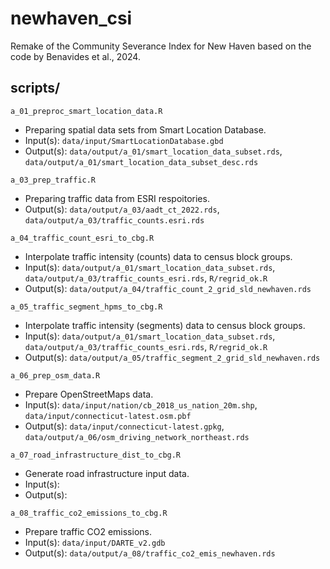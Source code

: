 # newhaven_csi
Remake of the Community Severance Index for New Haven based on the code by Benavides et al., 2024.

## scripts/
`a_01_preproc_smart_location_data.R`
- Preparing spatial data sets from Smart Location Database.
- Input(s): `data/input/SmartLocationDatabase.gbd`
- Output(s): `data/output/a_01/smart_location_data_subset.rds`, `data/output/a_01/smart_location_data_subset_desc.rds`

`a_03_prep_traffic.R`
- Preparing traffic data from ESRI respoitories.
- Output(s): `data/output/a_03/aadt_ct_2022.rds`, `data/output/a_03/traffic_counts.esri.rds`

`a_04_traffic_count_esri_to_cbg.R`
- Interpolate traffic intensity (counts) data to census block groups.
- Input(s): `data/output/a_01/smart_location_data_subset.rds`, `data/output/a_03/traffic_counts_esri.rds`, `R/regrid_ok.R`
- Output(s): `data/output/a_04/traffic_count_2_grid_sld_newhaven.rds`

`a_05_traffic_segment_hpms_to_cbg.R`
- Interpolate traffic intensity (segments) data to census block groups.
- Input(s): `data/output/a_01/smart_location_data_subset.rds`, `data/output/a_03/traffic_counts_esri.rds`, `R/regrid_ok.R`
- Output(s): `data/output/a_05/traffic_segment_2_grid_sld_newhaven.rds`

`a_06_prep_osm_data.R`
- Prepare OpenStreetMaps data.
- Input(s): `data/input/nation/cb_2018_us_nation_20m.shp`, `data/input/connecticut-latest.osm.pbf`
- Output(s): `data/input/connecticut-latest.gpkg`, `data/output/a_06/osm_driving_network_northeast.rds`

`a_07_road_infrastructure_dist_to_cbg.R`
- Generate road infrastructure input data.
- Input(s):
- Output(s):

`a_08_traffic_co2_emissions_to_cbg.R`
- Prepare traffic CO2 emissions.
- Input(s): `data/input/DARTE_v2.gdb`
- Output(s): `data/output/a_08/traffic_co2_emis_newhaven.rds`
